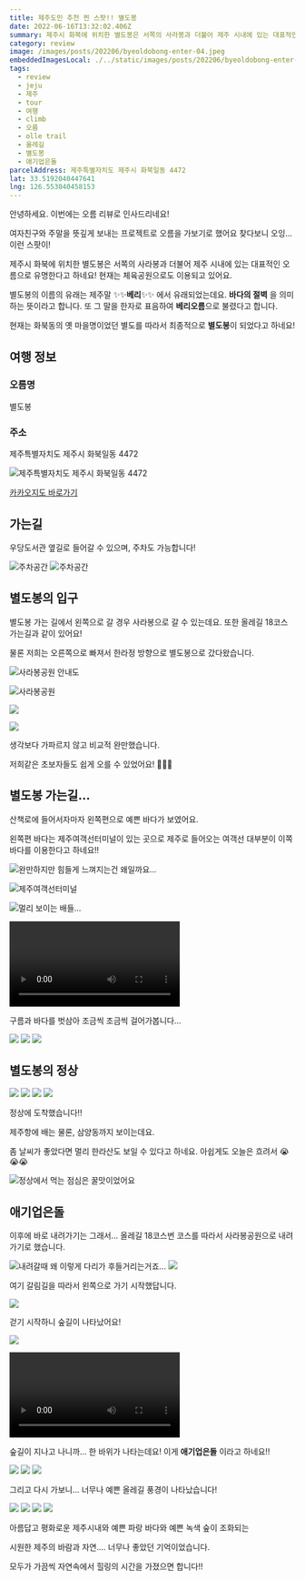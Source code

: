 ```yaml
---
title: 제주도민 추천 찐 스팟!! 별도봉
date: 2022-06-16T13:32:02.406Z
summary: 제주시 화북에 위치한 별도봉은 서쪽의 사라봉과 더불어 제주 시내에 있는 대표적인 오름으로 유명한다고 하네요!
category: review
image: /images/posts/202206/byeoldobong-enter-04.jpeg
embeddedImagesLocal: ./../static/images/posts/202206/byeoldobong-enter-04.jpeg
tags:
  - review
  - jeju
  - 제주
  - tour
  - 여행
  - climb
  - 오름
  - olle trail
  - 올레길
  - 별도봉
  - 애기업은돌
parcelAddress: 제주특별자치도 제주시 화북일동 4472
lat: 33.5192040447641
lng: 126.553040458153
---
```


안녕하세요. 이번에는 오름 리뷰로 인사드리네요!

여자친구와 주말을 뜻깊게 보내는 프로젝트로 오름을 가보기로 했어요 찾다보니 오잉... 이런 스팟이!

제주시 화북에 위치한 별도봉은 서쪽의 사라봉과 더불어 제주 시내에 있는 대표적인 오름으로 유명한다고 하네요!
현재는 체육공원으로도 이용되고 있어요.

별도봉의 이름의 유래는 제주말 ✨✨**베리**✨✨ 에서 유래되었는데요. **바다의 절벽** 을 의미하는 뜻이라고 합니다. 
또 그 말을 한자로 표음하여 **베리오름**으로 불렸다고 합니다.

현재는 화북동의 옛 마을명이었던 별도를 따라서 최종적으로 **별도봉**이 되었다고 하네요!

## 여행 정보

### 오름명
별도봉

### 주소
제주특별자치도 제주시 화북일동 4472

![제주특별자치도 제주시 화북일동 4472](http://t1.daumcdn.net/roughmap/imgmap/5d0d0005e030649de9c08ce5b2009fdf362c6cfbb4ee7543083f96de181592a6)

[카카오지도 바로가기](http://kko.to/3eQXSreXF)

## 가는길
우당도서관 옆길로 들어갈 수 있으며, 주차도 가능합니다!

![주차공간](./../static/images/posts/202206/byeoldobong-parking-00.jpeg)
![주차공간](./../static/images/posts/202206/byeoldobong-parking-01.jpeg)

## 별도봉의 입구
별도봉 가는 길에서 왼쪽으로 갈 경우 사라봉으로 갈 수 있는데요.
또한 올레길 18코스 가는길과 같이 있어요!

물론 저희는 오른쪽으로 빠져서 한라정 방향으로 별도봉으로 갔다왔습니다.

![사라봉공원 안내도](./../static/images/posts/202206/byeoldobong-enter-02.jpeg)

![사라봉공원](./../static/images/posts/202206/byeoldobong-enter-01.jpeg)

![](./../static/images/posts/202206/byeoldobong-enter-03.jpeg)

![](./../static/images/posts/202206/byeoldobong-enter-04.jpeg)

생각보다 가파르지 않고 비교적 완만했습니다.

저희같은 초보자들도 쉽게 오를 수 있었어요! 🥰🥰🥰

## 별도봉 가는길...

산책로에 들어서자마자 왼쪽편으로 예쁜 바다가 보였어요.

왼쪽편 바다는 제주여객선터미널이 있는 곳으로 제주로 들어오는 여객선 대부분이 이쪽 바다를 이용한다고 하네요!!

![완만하지만 힘들게 느껴지는건 왜일까요...](./../static/images/posts/202206/byeoldobong-going-01.jpeg)

![제주여객선터미널](./../static/images/posts/202206/byeoldobong-going-02.jpeg)

![멀리 보이는 배들...](./../static/images/posts/202206/byeoldobong-going-03.jpeg)

![배가 움직입니다...](./../static/images/posts/202206/byeoldobong-boat.mp4)

구름과 바다를 벗삼아 조금씩 조금씩 걸어가봅니다...

![](./../static/images/posts/202206/byeoldobong-going-04.jpeg)
![](./../static/images/posts/202206/byeoldobong-going-05.jpeg)
![](./../static/images/posts/202206/byeoldobong-going-06.jpeg)

## 별도봉의 정상

![](./../static/images/posts/202206/byeoldobong-point-01.jpeg)
![](./../static/images/posts/202206/byeoldobong-point-02.jpeg)
![](./../static/images/posts/202206/byeoldobong-point-03.jpeg)
![](./../static/images/posts/202206/byeoldobong-point-04.jpeg)

정상에 도착했습니다!!

제주항에 배는 물론, 삼양동까지 보이는데요.

좀 날씨가 좋았다면 멀리 한라산도 보일 수 있다고 하네요. 아쉽게도 오늘은 흐려서 😭😭😭

![정상에서 먹는 점심은 꿀맛이었어요](./../static/images/posts/202206/byeoldobong-lunch.jpeg)

## 애기업은돌

이후에 바로 내려가기는 그래서... 올레길 18코스번 코스를 따라서 사라봉공원으로 내려가기로 했습니다.

![내려갈때 왜 이렇게 다리가 후들거리는거죠...](./../static/images/posts/202206/byeoldobong-leave-01.jpeg)
![](./../static/images/posts/202206/byeoldobong-leave-02.jpeg)

여기 갈림길을 따라서 왼쪽으로 가기 시작했답니다.

![](./../static/images/posts/202206/byeoldobong-leave-03.jpeg)

걷기 시작하니 숲길이 나타났어요!

![](./../static/images/posts/202206/olregil-18-01.jpeg)

![자연이 숨쉬는, 새소리 들어보세요!](./../static/images/posts/202206/olregil-18-bird.mp4)

숲길이 지나고 나니까... 한 바위가 나타는데요! 이게 **애기업은돌** 이라고 하네요!!

![](./../static/images/posts/202206/olregil-18-02.jpeg)
![](./../static/images/posts/202206/olregil-18-03.jpeg)
![](./../static/images/posts/202206/olregil-18-04.jpeg)

그리고 다시 가보니... 너무나 예쁜 올레길 풍경이 나타났습니다!

![](./../static/images/posts/202206/olregil-18-05.jpeg)
![](./../static/images/posts/202206/olregil-18-06.jpeg)
![](./../static/images/posts/202206/olregil-18-07.jpeg)
![](./../static/images/posts/202206/olregil-18-08.jpeg)

아름답고 평화로운 제주시내와 예쁜 파랑 바다와 예쁜 녹색 숲이 조화되는

시원한 제주의 바람과 자연.... 너무나 좋았던 기억이었습니다.

모두가 가끔씩 자연속에서 힐링의 시간을 가졌으면 합니다!!
